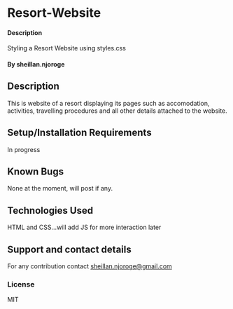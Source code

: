 # Resort-Website
#### Description
Styling a Resort Website using styles.css
#### By sheillan.njoroge
## Description
This is website of a resort displaying its pages such as accomodation, activities, travelling procedures and all other details attached to the website.
## Setup/Installation Requirements
In progress
## Known Bugs
None at the moment, will post if any.
## Technologies Used
HTML and CSS...will add JS for more interaction later
## Support and contact details
For any contribution contact sheillan.njoroge@gmail.com
### License
MIT
  
